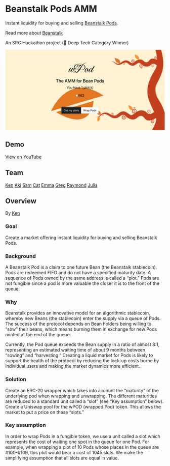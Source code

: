 # Beanstalk Pods AMM
Instant liquidity for buying and selling [Beanstalk Pods](https://bean.money/).

Read more about [Beanstalk](https://bean.money/docs/beanstalk.pdf)

An SPC Hackathon project (🥇 Deep Tech Category Winner)

![alt text](https://github.com/jw122/bean-pods/blob/main/public/screenshot-ui.png)

## Demo
[View on YouTube](https://youtu.be/HkYmaVIzVUs)


## Team
[Ken](https://twitter.com/kenadia)
[Aki](https://twitter.com/heyitaki)
[Sam](https://twitter.com/samclearman)
[Cat](https://twitter.com/0xcatwu)
[Emma](https://twitter.com/emmaytang)
[Greg](https://twitter.com/gkossakowski)
[Raymond](https://twitter.com/raymondzhong)
[Julia](https://twitter.com/thejuliawu)

## Overview
By [Ken](https://github.com/Kenadia)
### Goal

Create a market offering instant liquidity for buying and selling Beanstalk Pods.

### Background
A Beanstalk Pod is a claim to one future Bean (the Beanstalk stablecoin). Pods are redeemed FIFO and do not have a specified maturity date. A sequence of Pods owned by the same address is called a “plot.” Pods are not fungible since a pod is more valuable the closer it is to the front of the queue.

### Why
Beanstalk provides an innovative model for an algorithmic stablecoin, whereby new Beans (the stablecoin) enter the supply via a queue of Pods. The success of the protocol depends on Bean holders being willing to “sow” their beans, which means burning them in exchange for new Pods minted at the end of the queue.

Currently, the Pod queue exceeds the Bean supply in a ratio of almost 8:1, representing an estimated waiting time of about 9 months between “sowing” and “harvesting.” Creating a liquid market for Pods is likely to support the health of the protocol by reducing the lock-up costs borne by individual users and making the market dynamics more efficient.

### Solution
Create an ERC-20 wrapper which takes into account the “maturity” of the underlying pod when wrapping and unwrapping. The different maturities are reduced to a standard unit called a “slot” (see “Key assumption” below). Create a Uniswap pool for the wPOD (wrapped Pod) token. This allows the market to put a price on these “slots.”

### Key assumption
In order to wrap Pods in a fungible token, we use a unit called a slot which represents the cost of waiting one spot in the queue for one Pod. For example, when wrapping a plot of 10 Pods whose places in the queue are #100–#109, this plot would bear a cost of 1045 slots. We make the simplifying assumption that all slots are equal in value.
